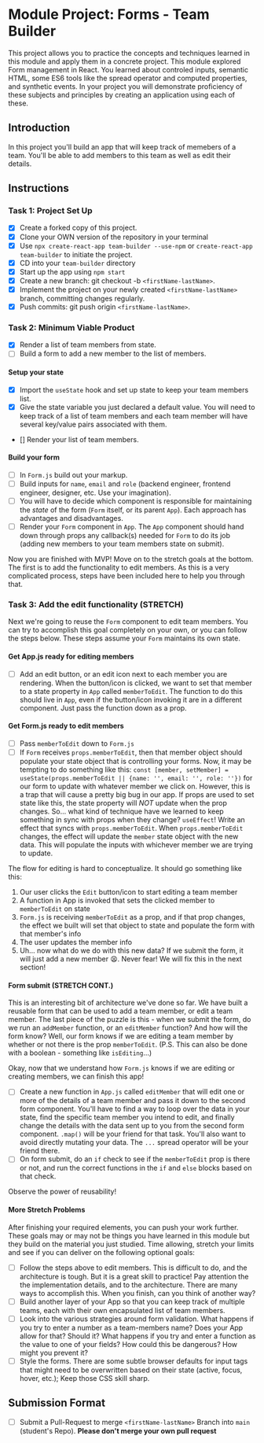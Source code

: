 # Module Project: Forms - Team Builder

This project allows you to practice the concepts and techniques learned in this module and apply them in a concrete project. This module explored Form management in React. You learned about controled inputs, semantic HTML, some ES6 tools like the spread operator and computed properties, and synthetic events. In your project you will demonstrate proficiency of these subjects and principles by creating an application using each of these.

## Introduction

In this project you'll build an app that will keep track of memebers of a team. You'll be able to add members to this team as well as edit their details.

## Instructions

### Task 1: Project Set Up

- [x] Create a forked copy of this project.
- [x] Clone your OWN version of the repository in your terminal
- [x] Use `npx create-react-app team-builder --use-npm` or `create-react-app team-builder` to initiate the project.
- [x] CD into your `team-builder` directory
- [x] Start up the app using `npm start`
- [x] Create a new branch: git checkout -b `<firstName-lastName>`.
- [x] Implement the project on your newly created `<firstName-lastName>` branch, committing changes regularly.
- [x] Push commits: git push origin `<firstName-lastName>`.

### Task 2: Minimum Viable Product

- [x] Render a list of team members from state.
- [ ] Build a form to add a new member to the list of members.

#### Setup your state

- [x] Import the `useState` hook and set up state to keep your team members list.
- [x] Give the state variable you just declared a default value. You will need to keep track of a list of team members and each team member will have several key/value pairs associated with them.
- [] Render your list of team members.

#### Build your form

- [ ] In `Form.js` build out your markup.
- [ ] Build inputs for `name`, `email` and `role` (backend engineer, frontend engineer, designer, etc. Use your imagination).
- [ ] You will have to decide which component is responsible for maintaining the _state_ of the form (`Form` itself, or its parent `App`). Each approach has advantages and disadvantages.
- [ ] Render your `Form` component in `App`. The `App` component should hand down through props any callback(s) needed for `Form` to do its job (adding new members to your team members state on submit).

Now you are finished with MVP! Move on to the stretch goals at the bottom. The first is to add the functionality to edit members. As this is a very complicated process, steps have been included here to help you through that.

### Task 3: Add the edit functionality (STRETCH)

Next we're going to reuse the `Form` component to edit team members. You can try to accomplish this goal completely on your own, or you can follow the steps below. These steps assume your `Form` maintains its own state.

#### Get App.js ready for editing members

- [ ] Add an edit button, or an edit icon next to each member you are rendering. When the button/icon is clicked, we want to set that member to a state property in `App` called `memberToEdit`. The function to do this should live in `App`, even if the button/icon invoking it are in a different component. Just pass the function down as a prop.

#### Get Form.js ready to edit members

- [ ] Pass `memberToEdit` down to `Form.js`
- [ ] If `Form` receives `props.memberToEdit`, then that member object should populate your state object that is controlling your forms. Now, it may be tempting to do something like this: `const [member, setMember] = useState(props.memberToEdit || {name: '', email: '', role: ''})` for our form to update with whatever member we click on. However, this is a trap that will cause a pretty big bug in our app. If props are used to set state like this, the state property will _NOT_ update when the prop changes. So... what kind of technique have we learned to keep something in sync with props when they change? `useEffect`! Write an effect that syncs with `props.memberToEdit`. When `props.memberToEdit` changes, the effect will update the `member` state object with the new data. This will populate the inputs with whichever member we are trying to update.

The flow for editing is hard to conceptualize. It should go something like this:

1. Our user clicks the `Edit` button/icon to start editing a team member
1. A function in App is invoked that sets the clicked member to `memberToEdit` on state
1. `Form.js` is receiving `memberToEdit` as a prop, and if that prop changes, the effect we built will set that object to state and populate the form with that member's info
1. The user updates the member info
1. Uh... now what do we do with this new data? If we submit the form, it will just add a new member 😫. Never fear! We will fix this in the next section!

#### Form submit (STRETCH CONT.)

This is an interesting bit of architecture we've done so far. We have built a reusable form that can be used to add a team member, or edit a team member. The last piece of the puzzle is this - when we submit the form, do we run an `addMember` function, or an `editMember` function? And how will the form know? Well, our form knows if we are editing a team member by whether or not there is the prop `memberToEdit`. (P.S. This can also be done with a boolean - something like `isEditing`...)

Okay, now that we understand how `Form.js` knows if we are editing or creating members, we can finish this app!

- [ ] Create a new function in `App.js` called `editMember` that will edit one or more of the details of a team member and pass it down to the second form component. You'll have to find a way to loop over the data in your state, find the specific team member you intend to edit, and finally change the details with the data sent up to you from the second form component. `.map()` will be your friend for that task. You'll also want to avoid directly mutating your data. The `...` spread operator will be your friend there.
- [ ] On form submit, do an `if` check to see if the `memberToEdit` prop is there or not, and run the correct functions in the `if` and `else` blocks based on that check.

Observe the power of reusability!

#### More Stretch Problems

After finishing your required elements, you can push your work further. These goals may or may not be things you have learned in this module but they build on the material you just studied. Time allowing, stretch your limits and see if you can deliver on the following optional goals:

- [ ] Follow the steps above to edit members. This is difficult to do, and the architecture is tough. But it is a great skill to practice! Pay attention the the implementation details, and to the architecture. There are many ways to accomplish this. When you finish, can you think of another way?
- [ ] Build another layer of your App so that you can keep track of multiple teams, each with their own encapsulated list of team members.
- [ ] Look into the various strategies around form validation. What happens if you try to enter a number as a team-members name? Does your App allow for that? Should it? What happens if you try and enter a function as the value to one of your fields? How could this be dangerous? How might you prevent it?
- [ ] Style the forms. There are some subtle browser defaults for input tags that might need to be overwritten based on their state (active, focus, hover, etc.); Keep those CSS skill sharp.

## Submission Format

- [ ] Submit a Pull-Request to merge `<firstName-lastName>` Branch into `main` (student's  Repo). **Please don't merge your own pull request**
